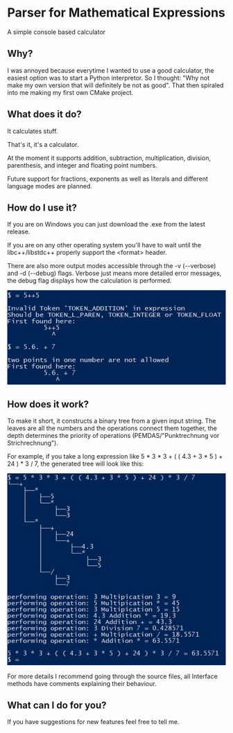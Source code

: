 # Parser for Mathematical Expressions
A simple console based calculator

## Why?
I was annoyed because everytime I wanted to use a good calculator, the easiest option was to start a Python interpretor.
So I thought: "Why not make my own version that will definitely be not as good".
That then spiraled into me making my first own CMake project.

## What does it do?
It calculates stuff.

That's it, it's a calculator.

At the moment it supports addition, subtraction, multiplication, division, parenthesis, and integer and floating point numbers.

Future support for fractions, exponents as well as literals and different language modes are planned.

## How do I use it?
If you are on Windows you can just download the .exe from the latest release.

If you are on any other operating system you'll have to wait until the libc++/libstdc++ properly support the \<format> header.

There are also more output modes accessible through the -v (--verbose) and -d (--debug) flags.
Verbose just means more detailed error messages, the debug flag displays how the calculation is performed.

![a demonstration of the verbose error messages](images/verbose_errors.png "Verbose error messages")

## How does it work?
To make it short, it constructs a binary tree from a given input string.
The leaves are all the numbers and the operations connect them together, the depth determines the priority of operations (PEMDAS/"Punktrechnung vor Strichrechnung").

For example, if you take a long expression like 5 * 3 * 3 + ( ( 4.3 + 3 * 5 ) + 24 ) * 3 / 7, the generated tree will look like this:

![a long operation](images/complicated_operation.png "generated in debug mode")

For more details I recommend going through the source files, all Interface methods have comments explaining their behaviour.

## What can I do for you?
If you have suggestions for new features feel free to tell me.